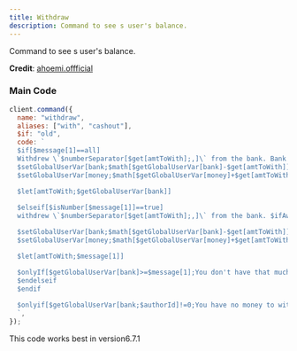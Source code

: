 ```yaml
---
title: Withdraw
description: Command to see s user's balance.
---
```


Command to see s user's balance.

**Credit**: [ahoemi.offficial](https://discord.com/users/715852000096419900)

### Main Code

```js
client.command({
  name: "withdraw",
  aliases: ["with", "cashout"],
  $if: "old",
  code: `
  $if[$message[1]==all]
  Withdrew \`$numberSeparator[$get[amtToWith];,]\` from the bank. Bank is empty now!
  $setGlobalUserVar[bank;$math[$getGlobalUserVar[bank]-$get[amtToWith]]]
  $setGlobalUserVar[money;$math[$getGlobalUserVar[money]+$get[amtToWith]]]

  $let[amtToWith;$getGlobalUserVar[bank]]
  
  $elseif[$isNumber[$message[1]]==true]
  withdrew \`$numberSeparator[$get[amtToWith];,]\` from the bank. $ifAwaited[$getGlobalUserVar[bank]==0;Bank is empty now!]

  $setGlobalUserVar[bank;$math[$getGlobalUserVar[bank]-$get[amtToWith]]]
  $setGlobalUserVar[money;$math[$getGlobalUserVar[money]+$get[amtToWith]]]

  $let[amtToWith;$message[1]]

  $onlyIf[$getGlobalUserVar[bank]>=$message[1];You don't have that much money to withdraw.]
  $endelseif
  $endif
  
  $onlyif[$getGlobalUserVar[bank;$authorId]!=0;You have no money to withdraw.]
  `,
});
```

This code works best in version6.7.1

